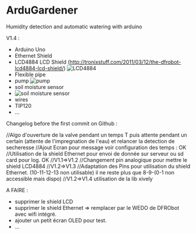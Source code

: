ArduGardener
============

Humidity detection and automatic watering with arduino

V1.4 : 
- Arduino Uno
- Ethernet Shield
- LCD4884 LCD Shield (http://tronixstuff.com/2011/03/12/the-dfrobot-lcd4884-lcd-shield/)
![LCD4884](http://i1.wp.com/tronixstuff.com/wp-content/uploads/2011/03/image1.jpeg) 
- Flexible pipe
- pump ![pump](http://img.dxcdn.com/productimages/sku_205019_2.jpg)
- soil moisture sensor 
- ![soil moisture sensor](http://i.ebayimg.com/00/s/NTAwWDUwMA==/z/6ucAAOSwEK9T9x8o/$_12.JPG)
- wires
- TIP120
- ...




Changelog before the first commit on Github : 

//Algo d'ouverture de la valve pendant un temps T puis attente pendant un certain (attente de l'impregnation de l'eau) et relancer la detection de secheresse
//Ajout Ecran pour message voir configuration des temps : OK
//Utilisation de la shield Ethernet pour envoi de donnée sur serveur ou sd card pour log. OK
//V1.1=>V1.2
//Changement pin analogique pour mettre le shield LCD4884
//V1.2=>V1.3
//Adaptation des Pins pour utilisation du shield Ethernet. (10-11-12-13 non utilisable) il ne reste plus que 8-9-(0-1 non accessible mais dispo) 
//V1.2=>V1.4 utilisation de la lib xively


A FAIRE : 

- supprimer le shield LCD
- supprimer le shield Ethernet => remplacer par le WEDO de DFRObot avec wifi intégré.
- ajouter un petit écran OLED pour test.
- ...

